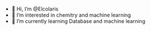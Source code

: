 - 👋 Hi, I’m @Elcolaris
- 👀 I’m interested in chemitry and machine learning
- 🌱 I’m currently learning Database and machine learning



<!---
Elcolaris/Elcolaris is a ✨ special ✨ repository because its `README.md` (this file) appears on your GitHub profile.
You can click the Preview link to take a look at your changes.
--->
